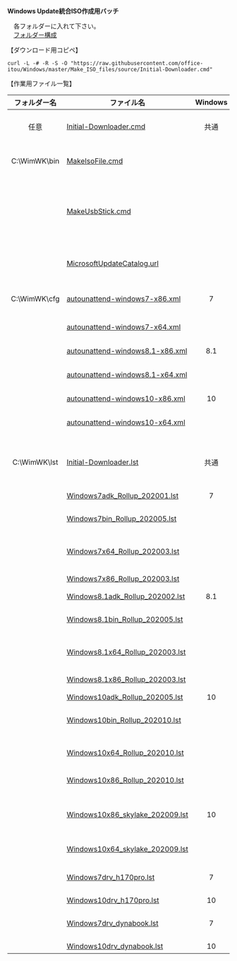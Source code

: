 **Windows Update統合ISO作成用バッチ**  
  
　各フォルダーに入れて下さい。  
　[フォルダー構成](https://github.com/office-itou/Windows/blob/master/Make_ISO_files/source/WimWK-tree.txt)  
  
【ダウンロード用コピペ】  
  
```text
curl -L -# -R -S -O "https://raw.githubusercontent.com/office-itou/Windows/master/Make_ISO_files/source/Initial-Downloader.cmd"
```
  
【作業用ファイル一覧】  
  
| フォルダー名 | ファイル名                     | Windows | 機能                               |  
| :----------: | ------------------------------ | :-----: | ---------------------------------- |  
| 任意         | [Initial-Downloader.cmd](https://github.com/office-itou/Windows/blob/master/Make_ISO_files/source/Initial-Downloader.cmd)                           | 共通 | 初期導入用バッチファイル                    |  
| C:\WimWK\bin | [MakeIsoFile.cmd](https://github.com/office-itou/Windows/blob/master/Make_ISO_files/source/MakeIsoFile.cmd)                                         |      | 統合作業用バッチファイル                    |  
|              | [MakeUsbStick.cmd](https://github.com/office-itou/Windows/blob/master/Make_ISO_files/source/MakeUsbStick.cmd)                                       |      | インストール用USBメモリー作成バッチファイル |  
|              | [MicrosoftUpdateCatalog.url](https://github.com/office-itou/Windows/blob/master/Make_ISO_files/source/MicrosoftUpdateCatalog.url)                   |      | Microsoft Update Catalog URL                |  
| C:\WimWK\cfg | [autounattend-windows7-x86.xml](https://github.com/office-itou/Windows/blob/master/Make_ISO_files/source/autounattend-windows7-x86.xml)             |  7   | 32bit用 Unattendファイル                    |  
|              | [autounattend-windows7-x64.xml](https://github.com/office-itou/Windows/blob/master/Make_ISO_files/source/autounattend-windows7-x64.xml)             |      | 64bit用   〃                                |  
|              | [autounattend-windows8.1-x86.xml](https://github.com/office-itou/Windows/blob/master/Make_ISO_files/source/autounattend-windows8.1-x86.xml)         |  8.1 | 32bit用   〃                                |  
|              | [autounattend-windows8.1-x64.xml](https://github.com/office-itou/Windows/blob/master/Make_ISO_files/source/autounattend-windows8.1-x64.xml)         |      | 64bit用   〃                                |  
|              | [autounattend-windows10-x86.xml](https://github.com/office-itou/Windows/blob/master/Make_ISO_files/source/autounattend-windows10-x86.xml)           |  10  | 32bit用   〃                                |  
|              | [autounattend-windows10-x64.xml](https://github.com/office-itou/Windows/blob/master/Make_ISO_files/source/autounattend-windows10-x64.xml)           |      | 64bit用   〃                                |  
| C:\WimWK\lst | [Initial-Downloader.lst](https://github.com/office-itou/Windows/blob/master/Make_ISO_files/source/Initial-Downloader.lst)                           | 共通 | 初期導入用ダウンロードリストファイル        |  
|              | [Windows7adk_Rollup_202001.lst](https://github.com/office-itou/Windows/blob/master/Make_ISO_files/source/Windows7adk_Rollup_202001.lst)             |  7   | ADK                                         |  
|              | [Windows7bin_Rollup_202005.lst](https://github.com/office-itou/Windows/blob/master/Make_ISO_files/source/Windows7bin_Rollup_202005.lst)             |      | バイナリーファイル                          |  
|              | [Windows7x64_Rollup_202003.lst](https://github.com/office-itou/Windows/blob/master/Make_ISO_files/source/Windows7x64_Rollup_202003.lst)             |      | 32bit用 Windows Update                      |  
|              | [Windows7x86_Rollup_202003.lst](https://github.com/office-itou/Windows/blob/master/Make_ISO_files/source/Windows7x86_Rollup_202003.lst)             |      | 64bit用   〃                                |  
|              | [Windows8.1adk_Rollup_202002.lst](https://github.com/office-itou/Windows/blob/master/Make_ISO_files/source/Windows8.1adk_Rollup_202002.lst)         |  8.1 | ADK                                         |  
|              | [Windows8.1bin_Rollup_202005.lst](https://github.com/office-itou/Windows/blob/master/Make_ISO_files/source/Windows8.1bin_Rollup_202005.lst)         |      | バイナリーファイル                          |  
|              | [Windows8.1x64_Rollup_202003.lst](https://github.com/office-itou/Windows/blob/master/Make_ISO_files/source/Windows8.1x64_Rollup_202003.lst)         |      | 32bit用 Windows Update                      |  
|              | [Windows8.1x86_Rollup_202003.lst](https://github.com/office-itou/Windows/blob/master/Make_ISO_files/source/Windows8.1x86_Rollup_202003.lst)         |      | 64bit用   〃                                |  
|              | [Windows10adk_Rollup_202005.lst](https://github.com/office-itou/Windows/blob/master/Make_ISO_files/source/Windows10adk_Rollup_202005.lst)           |  10  | ADK                                         |  
|              | [Windows10bin_Rollup_202010.lst](https://github.com/office-itou/Windows/blob/master/Make_ISO_files/source/Windows10bin_Rollup_202010.lst)           |      | バイナリーファイル                          |  
|              | [Windows10x64_Rollup_202010.lst](https://github.com/office-itou/Windows/blob/master/Make_ISO_files/source/Windows10x64_Rollup_202010.lst)           |      | 32bit用 Windows Update                      |  
|              | [Windows10x86_Rollup_202010.lst](https://github.com/office-itou/Windows/blob/master/Make_ISO_files/source/Windows10x86_Rollup_202010.lst)           |      | 64bit用   〃                                |  
|              | [Windows10x86_skylake_202009.lst](https://github.com/office-itou/Windows/blob/master/Make_ISO_files/source/skylake/Windows10x86_skylake_202009.lst) |  10  | 32bit用 Intel 製マイクロコード              |  
|              | [Windows10x64_skylake_202009.lst](https://github.com/office-itou/Windows/blob/master/Make_ISO_files/source/skylake/Windows10x64_skylake_202009.lst) |      | 64bit用   〃                                |  
|              | [Windows7drv_h170pro.lst](https://github.com/office-itou/Windows/blob/master/Make_ISO_files/source/h170pro/Windows7drv_h170pro.lst)                 |   7  | H170-PROドライバー                          |  
|              | [Windows10drv_h170pro.lst](https://github.com/office-itou/Windows/blob/master/Make_ISO_files/source/h170pro/Windows10drv_h170pro.lst)               |  10  |   〃                                        |  
|              | [Windows7drv_dynabook.lst](https://github.com/office-itou/Windows/blob/master/Make_ISO_files/source/dynabook_SS_N12/Windows7drv_dynabook.lst)       |   7  | dynabook SS N12ドライバー                   |  
|              | [Windows10drv_dynabook.lst](https://github.com/office-itou/Windows/blob/master/Make_ISO_files/source/dynabook_SS_N12/Windows10drv_dynabook.lst)     |  10  |   〃                                        |  
  

